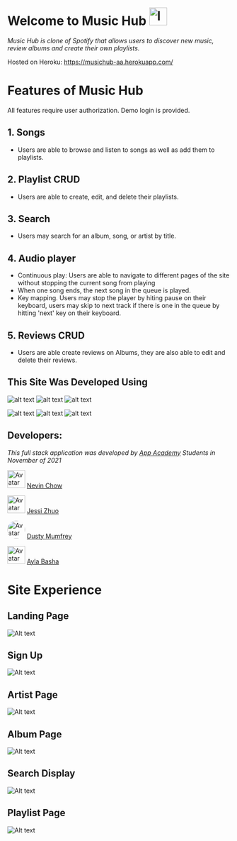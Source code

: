 # Welcome to Music Hub <img src="https://cdn.onlinewebfonts.com/svg/img_2248.png" alt="logo" width="40" height="40"/> 

_Music Hub is clone of Spotify that allows users to discover new music, review albums and create their own playlists._

Hosted on Heroku: https://musichub-aa.herokuapp.com/

# Features of Music Hub

All features require user authorization. Demo login is provided.

## 1. Songs 
* Users are able to browse and listen to songs as well as add them to playlists. 

## 2. Playlist CRUD
* Users are able to create, edit, and delete their playlists. 

## 3. Search 
* Users may search for an album, song, or artist by title.

## 4. Audio player 
* Continuous play: Users are able to navigate to different pages of the site without stopping the current song from playing
* When one song ends, the next song in the queue is played.
* Key mapping. Users may stop the player by hiting pause on their keyboard, users may skip to next track if there is one in the queue by hitting 'next' key on their keyboard.
 
## 5. Reviews CRUD
* Users are able create reviews on Albums, they are also able to edit and delete their reviews.

## This Site Was Developed Using

![alt text](https://camo.githubusercontent.com/a194f5f466da233b84ca5728247f6bc3c338d2d7b80041784dd81e1a6dbc8afd/68747470733a2f2f696d672e736869656c64732e696f2f62616467652f2d507974686f6e2d3337373641423f7374796c653d666c61742d737175617265266c6f676f3d507974686f6e266c6f676f436f6c6f723d776869746526)
 ![alt text](https://camo.githubusercontent.com/4791603fce2a6866ee2fb00bca2b48ea26bc934fa054a2fe63da4ae3e8518c10/68747470733a2f2f696d672e736869656c64732e696f2f62616467652f2d52656163742d3631444146423f6c6f676f3d5265616374266c6f676f436f6c6f723d333333333333)
![alt text](https://camo.githubusercontent.com/37b03eda8464fa74e1a7343cbac75fc9d3803a68a3a0d5b6fad3162437dc59cb/68747470733a2f2f696d672e736869656c64732e696f2f62616467652f2d4a6176615363726970742d4637444631453f6c6f676f3d4a617661536372697074266c6f676f436f6c6f723d333333333333)

![alt text](https://camo.githubusercontent.com/5a611392726e9c4479fb9e8d838bc0cee31474cea29e4b3b3faf33e378803033/68747470733a2f2f696d672e736869656c64732e696f2f62616467652f2d506f737467726553514c2d3333363739313f6c6f676f3d506f737467726553514c266c6f676f436f6c6f723d7768697465)
![alt text](https://camo.githubusercontent.com/3b6655d2610a0c0ecfaaaea3b5947ddcf1689f3762a1a4c4f62069db730db015/68747470733a2f2f696d672e736869656c64732e696f2f62616467652f2d466c61736b2d3030303030303f7374796c653d666c61742d737175617265266c6f676f3d466c61736b266c6f676f436f6c6f723d7768697465)
![alt text](https://camo.githubusercontent.com/f70d9d9438b04e316fbba35c08d92860203762cec6212ef53ddd02d930014866/68747470733a2f2f696d672e736869656c64732e696f2f62616467652f2d435353332d3135373242363f6c6f676f3d43535333)

## Developers: 
_This full stack application was developed by [App Academy](https://github.com/appacademy) Students in November of 2021_

<img style="height:auto;" alt="Avatar" width="40" height="40" class="avatar avatar-user width-full border color-bg-primary" src="https://avatars.githubusercontent.com/u/84898586?v=4">  [Nevin Chow](https://github.com/nevinchow/) 


<img style="height:auto;" alt="Avatar" width="40" height="40" class="avatar avatar-user width-full border color-bg-primary" src="https://avatars.githubusercontent.com/u/85664864?v=4"> [Jessi Zhuo](https://github.com/zyingzhuo) 

<img style="border-radius:50%;" alt="Avatar" width="40" height="40" class="avatar avatar-user width-full border color-bg-primary" src="https://avatars.githubusercontent.com/u/85353431?v=4"> [Dusty Mumfrey](https://github.com/Dusttoo)

<img style="height:auto;" alt="Avatar" width="40" height="40" class="avatar avatar-user width-full border color-bg-primary" src="https://avatars.githubusercontent.com/u/68717338?v=4"> [Ayla Basha](https://github.com/spacegray)

# Site Experience

## Landing Page
![Alt text](https://github.com/nevinchow/SpotifyProject/blob/SiteScreenshots/react-app/src/images/site-screenshots/Landing-page.png)

## Sign Up 
![Alt text](https://github.com/nevinchow/SpotifyProject/blob/SiteScreenshots/react-app/src/images/site-screenshots/Sign-up-page.png)

## Artist Page
![Alt text](https://github.com/nevinchow/SpotifyProject/blob/SiteScreenshots/react-app/src/images/site-screenshots/Artist-page.png)

## Album Page
![Alt text](https://github.com/nevinchow/SpotifyProject/blob/SiteScreenshots/react-app/src/images/site-screenshots/Album-page.png)

## Search Display
![Alt text](https://github.com/nevinchow/SpotifyProject/blob/SiteScreenshots/react-app/src/images/site-screenshots/search-display.png)

## Playlist Page
![Alt text](https://github.com/nevinchow/SpotifyProject/blob/SiteScreenshots/react-app/src/images/site-screenshots/Playlist-View.png)


